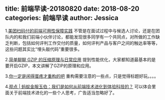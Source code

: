 title: 前端早读-20180820
date: 2018-08-20
categories: 前端早读
author: Jessica
---

1.[美团扫码付的前端可用性保障实践](https://tech.meituan.com/qrcode_web_availability_guarantee.html)
不管是在面试过程中与候选人讨论，还是在团队内的和我们前端小伙伴讨论，都能发现很多同学有一个共同点，对所做的工作缺乏判断，包括如何评判工作交付的质量，如何评判产品与客户之间的触达率等等，这些问题其实比“埋头敲代码”重要很多。

2.[简单聊聊 GZIP 的压缩原理与日常应用](https://juejin.im/post/5b793126f265da43351d5125)
提到性能优化，大家都知道最基本的是要开启GZIP，本文讲解了GZIP的原理和应用。

3.[你一定是闲得蛋疼才重构的吧](https://75team.com/post/yunpan_refactoring)
重构需要注意的一些点，只是觉得标题好玩。。。。

4.[观点 | 蚂蚁金服玉伯：我们是如何从前端技术进化到体验科技的？](https://mp.weixin.qq.com/s/IYddaaw2ps1wR2VT1dZWPg)
可以体会里面关于前端技术进化的一些个人思考，广告适当忽略好了。


